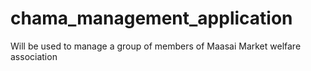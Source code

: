 # chama_management_application
Will be used to manage a group of members of Maasai Market welfare association
